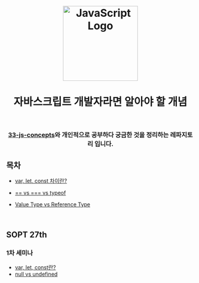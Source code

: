 <h1 align="center">
<br>
  <img src="https://user-images.githubusercontent.com/45676906/91674120-48e52f80-eb72-11ea-8f6e-001f7f71c413.png" alt="JavaScript Logo" width=200">
  <br>
    <br>
  자바스크립트 개발자라면 알아야 할 개념
  <br><br>
</h1>

<div align="center">
    <h3>
        <a href="https://github.com/leonardomso/33-js-concepts">33-js-concepts</a>와 개인적으로 공부하다 궁금한 것을 정리하는 레파지토리 입니다.
    </h3>
</div>



## 목차

* [var, let, const 차이란?](https://github.com/wjdrbs96/33concepts-of-javascript/blob/master/1.%20var%2C%20let%2C%20const/var%2C%20let%2C%20const.md) 


* [== vs === vs typeof](https://github.com/wjdrbs96/33concepts-of-javascript/blob/master/5.%20%3D%3D%20vs%20%3D%3D%3D%20vs%20typeof/%3D%3D%20vs%20%3D%3D%3D%20vs%20typeof.md)


* [Value Type vs Reference Type](https://github.com/wjdrbs96/Manyconcepts-of-javascript/blob/master/3.%20Value%20Type%20vs%20Reference%20Type/Value%20Type%20vs%20Reference%20Type.md)


<br>

## SOPT 27th

### 1차 세미나

- [var, let, const란?](https://github.com/wjdrbs96/33concepts-of-javascript/blob/master/1.%20var%2C%20let%2C%20const/var%2C%20let%2C%20const.md)
- [null vs undefined]()